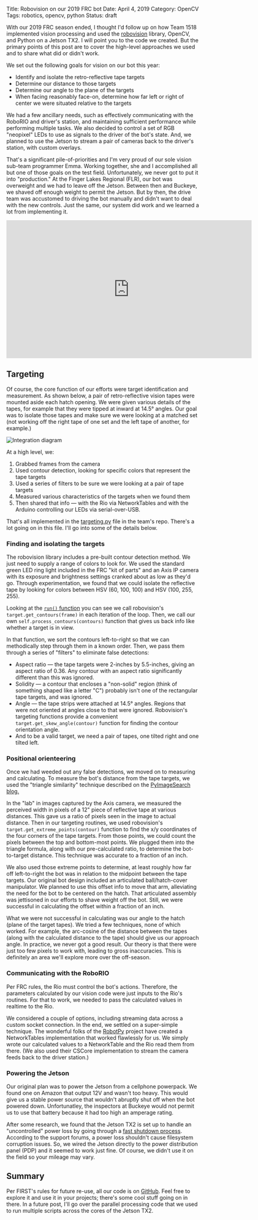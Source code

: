 Title: Robovision on our 2019 FRC bot
Date: April 4, 2019
Category: OpenCV
Tags: robotics, opencv, python
Status: draft

With our 2019 FRC season ended, I thought I'd follow up on how Team 1518 implemented vision processing and used the [robovision](https://www.timpoulsen.com/2019/introducing-robovision.html) library, OpenCV, and Python on a Jetson TX2. I will point you to the code we created. But the primary points of this post are to cover the high-level approaches we used and to share what did or didn't work.

We set out the following goals for vision on our bot this year:

* Identify and isolate the retro-reflective tape targets
* Determine our distance to those targets
* Determine our angle to the plane of the targets
* When facing reasonably face-on, determine how far left or right of center we were situated relative to the targets

We had a few ancillary needs, such as effectively communicating with the RoboRIO and driver's station, and maintaining sufficient performance while performing multiple tasks. We also decided to control a set of RGB "neopixel" LEDs to use as signals to the driver of the bot's state. And, we planned to use the Jetson to stream a pair of cameras back to the driver's station, with custom overlays.

That's a significant pile-of-priorities and I'm very proud of our sole vision sub-team programmer Emma. Working together, she and I accomplished all but one of those goals on the test field. Unfortunately, we never got to put it into "production." At the Finger Lakes Regional (FLR), our bot was overweight and we had to leave off the Jetson. Between then and Buckeye, we shaved off enough weight to permit the Jetson. But by then, the drive team was accustomed to driving the bot manually and didn't want to deal with the new controls. Just the same, our system did work and we learned a lot from implementing it.

<div><iframe width="640" height="360" src="https://www.youtube.com/embed/KfhcVvqHO0U" frameborder="0" allow="accelerometer; autoplay; encrypted-media; gyroscope; picture-in-picture" allowfullscreen></iframe></div>

## Targeting

Of course, the core function of our efforts were target identification and measurement. As shown below, a pair of retro-reflective vision tapes were mounted aside each hatch opening. We were given various details of the tapes, for example that they were tipped at inward at 14.5&deg; angles. Our goal was to isolate those tapes and make sure we were looking at a matched set (not working off the right tape of one set and the left tape of another, for example.)

![Integration diagram](../images/2019/vision_targets.jpg)

At a high level, we:

1. Grabbed frames from the camera
2. Used contour detection, looking for specific colors that represent the tape targets
3. Used a series of filters to be sure we were looking at a pair of tape targets
4. Measured various characteristics of the targets when we found them
5. Then shared that info &mdash; with the Rio via NetworkTables and with the Arduino controlling our LEDs via serial-over-USB.

That's all implemented in the <a href="https://github.com/Raider-Robotics-Team-1518/Jetson/blob/master/parallelized/targeting.py" target="_blank">targeting.py</a> file in the team's repo. There's a lot going on in this file. I'll go into some of the details below.

### Finding and isolating the targets

The robovision library includes a pre-built contour detection method. We just need to supply a range of colors to look for. We used the standard green LED ring light included in the FRC "kit of parts" and an Axis IP camera with its exposure and brightness settings cranked about as low as they'd go. Through experimentation, we found that we could isolate the reflective tape by looking for colors between HSV (60, 100, 100) and HSV (100, 255, 255). 

Looking at the <a href="https://github.com/Raider-Robotics-Team-1518/Jetson/blob/752d2038b11c970363e4b3f2451afebb596343b8/parallelized/targeting.py#L69" target="_blank">`run()` function</a> you can see we call robovision's `target.get_contours(frame)` in each iteration of the loop. Then, we call our own `self.process_contours(contours)` function that gives us back info like whether a target is in view.

In that function, we sort the contours left-to-right so that we can methodically step through them in a known order. Then, we pass them through a series of "filters" to eliminate false detections:

* Aspect ratio &mdash; the tape targets were 2-inches by 5.5-inches, giving an aspect ratio of 0.36. Any contour with an aspect ratio significantly different than this was ignored. 
* Solidity &mdash; a contour that encloses a "non-solid" region (think of something shaped like a letter "C") probably isn't one of the rectangular tape targets, and was ignored.
* Angle &mdash; the tape strips were attached at 14.5&deg; angles. Regions that were not oriented at angles close to that were ignored. Robovision's targeting functions provide a convenient `target.get_skew_angle(contour)` function for finding the contour orientation angle.
* And to be a valid target, we need a pair of tapes, one tilted right and one tilted left.

### Positional orienteering

Once we had weeded out any false detections, we moved on to measuring and calculating. To measure the bot's distance from the tape targets, we used the "triangle similarity" technique described on the <a href="https://www.pyimagesearch.com/2015/01/19/find-distance-camera-objectmarker-using-python-opencv/" target="_blank">PyImageSearch blog.</a> 

In the "lab" in images captured by the Axis camera, we measured the perceived width in pixels of a 12" piece of reflective tape at various distances. This gave us a ratio of pixels seen in the image to actual distance. Then in our targeting routines, we used robovision's `target.get_extreme_points(contour)` function to find the x/y coordinates of the four corners of the tape targets. From those points, we could count the pixels between the top and bottom-most points. We plugged them into the triangle formula, along with our pre-calculated ratio, to determine the bot-to-target distance. This technique was accurate to a fraction of an inch.

We also used those extreme points to determine, at least roughly how far off left-to-right the bot was in relation to the midpoint between the tape targets. Our original bot design included an articulated ball/hatch-cover manipulator. We planned to use this offset info to move that arm, alleviating the need for the bot to be centered on the hatch. That articulated assembly was jettisoned in our efforts to shave weight off the bot. Still, we were successful in calculating the offset within a fraction of an inch.

What we were not successful in calculating was our angle to the hatch (plane of the target tapes). We tried a few techniques, none of which worked. For example, the arc-cosine of the distance between the tapes (along with the calculated distance to the tape) should give us our approach angle. In practice, we never got a good result. Our theory is that there were just too few pixels to work with, leading to gross inaccuracies. This is definitely an area we'll explore more over the off-season.

### Communicating with the RoboRIO

Per FRC rules, the Rio must control the bot's actions. Therefore, the parameters calculated by our vision code were just inputs to the Rio's routines. For that to work, we needed to pass the calculated values in realtime to the Rio.

We considered a couple of options, including streaming data across a custom socket connection. In the end, we settled on a super-simple technique. The wonderful folks of the <a href="https://robotpy.readthedocs.io/en/stable/" target="_blank">RobotPy</a> project have created a NetworkTables implementation that worked flawlessly for us. We simply wrote our calculated values to a NetworkTable and the Rio read them from there. (We also used their CSCore implementation to stream the camera feeds back to the driver station.)

### Powering the Jetson

Our original plan was to power the Jetson from a cellphone powerpack. We found one on Amazon that output 12V and wasn't too heavy. This would give us a stable power source that wouldn't abruptly shut off when the bot powered down. Unfortunatley, the inspectors at Buckeye would not permit us to use that battery because it had too high an amperage rating. 

After some research, we found that the Jetson TX2 is set up to handle an "uncontrolled" power loss by going through a <a href="https://devtalk.nvidia.com/default/topic/1030971/jetson-tx2/effects-when-the-vdd_in-cannot-keep-longer-than-20ms-in-an-uncontrolled-powerdown/" target="_blank">fast shutdown process</a>. According to the support forums, a power loss shouldn't cause filesystem corruption issues. So, we wired the Jetson directly to the power distribution panel (PDP) and it seemed to work just fine. Of course, we didn't use it on the field so your mileage may vary.

## Summary

Per FIRST's rules for future re-use, all our code is on <a href="https://github.com/Raider-Robotics-Team-1518/Jetson" target="_blank">GitHub</a>. Feel free to explore it and use it in your projects; there's some cool stuff going on in there. In a future post, I'll go over the parallel processing code that we used to run multiple scripts across the cores of the Jetson TX2.


